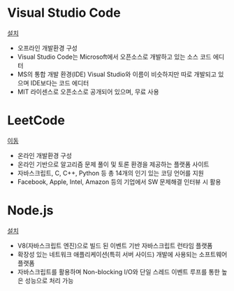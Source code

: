 # Visual Studio Code

[설치](https://code.visualstudio.com/download)

- 오프라인 개발환경 구성
- Visual Studio Code는 Microsoft에서 오픈소스로 개발하고 있는 소스 코드 에디터
- MS의 통합 개발 환경(IDE) Visual Studio와 이름이 비슷하지만 따로 개발되고 있으며 IDE보다는 코드 에디터
- MIT 라이센스로 오픈소스로 공개되어 있으며, 무료 사용

# LeetCode

[이동](https://leetcode.com/interview/?gclid=CjwKCAjwy7CKBhBMEiwA0Eb7ak3acn5T-TTO9BwoR4t-f6pPBwE5dXHLDdYCoAeOM0PE8nli-41nrhoCGgoQAvD_BwE)

- 온라인 개발환경 구성
- 온라인 기반으로 알고리즘 문제 풀이 및 토론 환경을 제공하는 플랫폼 사이트
- 자바스크립트, C, C++, Python 등 총 14개의 인기 있는 코딩 언어를 지원
- Facebook, Apple, Intel, Amazon 등의 기업에서 SW 문제해결 인터뷰 시 활용

# Node.js

[설치](https://nodejs.org/ko/download/)

- V8(자바스크립트 엔진)으로 빌드 된 이벤트 기반 자바스크립트 런타임 플랫폼
- 확장성 있는 네트워크 애플리케이션(특히 서버 사이드) 개발에 사용되는 소프트웨어 플랫폼
- 자바스크립트를 활용하며  Non-blocking I/O와 단일 스레드 이벤트 루프를 통한 높은 성능으로 처리 가능
